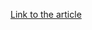 [Link to the article](https://www.trendmicro.com/content/dam/trendmicro/global/en/research/23/j/darkgate-opens-organizations-for-attack-via-skype-teams/IOCs-DarkGate-Opens-Organizations-for-Attack-via-Skype-Teams.txt)
